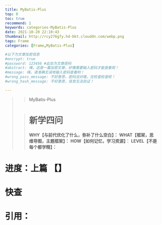 ```yaml
---
title: MyBatis-Plus
top: 0
toc: true
recommend: 1 
keywords: categories-MyBatis-Plus
date: 2021-10-20 22:10:43
thumbnail: http://rcy276gfy.hd-bkt.clouddn.com/webp.png
tags: Frame
categories: [Frame,MyBatis-Plus]

#以下为文章加密信息
#encrypt: true
#password: 123456 #此处为文章密码
#abstract: 咦，这是一篇加密文章，好像需要输入密码才能查看呢！
#message: 嗨，请准确无误地输入密码查看哟！
#wrong_pass_message: 不好意思，密码没对哦，在检查检查呢！
#wrong_hash_message: 不好意思，信息无法验证！

---
```


> > MyBatis-Plus
>
> <!-- more -->
>
> > # 新学四问
> >
> > **WHY【与前代优化了什么，弥补了什么空白】：**
> > **WHAT【框架，思维导图，主题框架】：**
> > **HOW【如何记忆，学习资源】**：
> > **LEVEL【不是每个都学精】：**
>
# 进度：上篇 【】

# 快查

# 引用：




